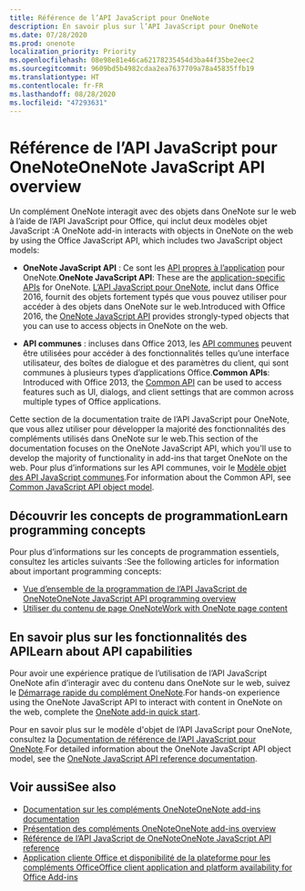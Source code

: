```yaml
---
title: Référence de l’API JavaScript pour OneNote
description: En savoir plus sur l’API JavaScript pour OneNote
ms.date: 07/28/2020
ms.prod: onenote
localization_priority: Priority
ms.openlocfilehash: 08e98e81e46ca62178235454d3ba44f35be2eec2
ms.sourcegitcommit: 9609bd5b4982cdaa2ea7637709a78a45835ffb19
ms.translationtype: HT
ms.contentlocale: fr-FR
ms.lasthandoff: 08/28/2020
ms.locfileid: "47293631"
---
```

# <a name="onenote-javascript-api-overview"></a><span data-ttu-id="6f7c8-103">Référence de l’API JavaScript pour OneNote</span><span class="sxs-lookup"><span data-stu-id="6f7c8-103">OneNote JavaScript API overview</span></span>

<span data-ttu-id="6f7c8-104">Un complément OneNote interagit avec des objets dans OneNote sur le web à l’aide de l’API JavaScript pour Office, qui inclut deux modèles objet JavaScript :</span><span class="sxs-lookup"><span data-stu-id="6f7c8-104">A OneNote add-in interacts with objects in OneNote on the web by using the Office JavaScript API, which includes two JavaScript object models:</span></span>

* <span data-ttu-id="6f7c8-105">**OneNote JavaScript API** : Ce sont les [API propres à l’application](../../develop/application-specific-api-model.md) pour OneNote.</span><span class="sxs-lookup"><span data-stu-id="6f7c8-105">**OneNote JavaScript API**: These are the [application-specific APIs](../../develop/application-specific-api-model.md) for OneNote.</span></span> <span data-ttu-id="6f7c8-106">[L’API JavaScript pour OneNote](/javascript/api/onenote), inclut dans Office 2016, fournit des objets fortement typés que vous pouvez utiliser pour accéder à des objets dans OneNote sur le web.</span><span class="sxs-lookup"><span data-stu-id="6f7c8-106">Introduced with Office 2016, the [OneNote JavaScript API](/javascript/api/onenote) provides strongly-typed objects that you can use to access objects in OneNote on the web.</span></span>

* <span data-ttu-id="6f7c8-107">**API communes** : incluses dans Office 2013, les [API communes](/javascript/api/office) peuvent être utilisées pour accéder à des fonctionnalités telles qu’une interface utilisateur, des boîtes de dialogue et des paramètres du client, qui sont communes à plusieurs types d’applications Office.</span><span class="sxs-lookup"><span data-stu-id="6f7c8-107">**Common APIs**: Introduced with Office 2013, the [Common API](/javascript/api/office) can be used to access features such as UI, dialogs, and client settings that are common across multiple types of Office applications.</span></span>

<span data-ttu-id="6f7c8-108">Cette section de la documentation traite de l’API JavaScript pour OneNote, que vous allez utiliser pour développer la majorité des fonctionnalités des compléments utilisés dans OneNote sur le web.</span><span class="sxs-lookup"><span data-stu-id="6f7c8-108">This section of the documentation focuses on the OneNote JavaScript API, which you'll use to develop the majority of functionality in add-ins that target OneNote on the web.</span></span> <span data-ttu-id="6f7c8-109">Pour plus d’informations sur les API communes, voir le [Modèle objet des API JavaScript communes](../../develop/office-javascript-api-object-model.md).</span><span class="sxs-lookup"><span data-stu-id="6f7c8-109">For information about the Common API, see [Common JavaScript API object model](../../develop/office-javascript-api-object-model.md).</span></span>

## <a name="learn-programming-concepts"></a><span data-ttu-id="6f7c8-110">Découvrir les concepts de programmation</span><span class="sxs-lookup"><span data-stu-id="6f7c8-110">Learn programming concepts</span></span>

<span data-ttu-id="6f7c8-111">Pour plus d’informations sur les concepts de programmation essentiels, consultez les articles suivants :</span><span class="sxs-lookup"><span data-stu-id="6f7c8-111">See the following articles for information about important programming concepts:</span></span>

* [<span data-ttu-id="6f7c8-112">Vue d’ensemble de la programmation de l’API JavaScript de OneNote</span><span class="sxs-lookup"><span data-stu-id="6f7c8-112">OneNote JavaScript API programming overview</span></span>](../../onenote/onenote-add-ins-programming-overview.md)
* [<span data-ttu-id="6f7c8-113">Utiliser du contenu de page OneNote</span><span class="sxs-lookup"><span data-stu-id="6f7c8-113">Work with OneNote page content</span></span>](../../onenote/onenote-add-ins-page-content.md)

## <a name="learn-about-api-capabilities"></a><span data-ttu-id="6f7c8-114">En savoir plus sur les fonctionnalités des API</span><span class="sxs-lookup"><span data-stu-id="6f7c8-114">Learn about API capabilities</span></span>

<span data-ttu-id="6f7c8-115">Pour avoir une expérience pratique de l’utilisation de l’API JavaScript OneNote afin d’interagir avec du contenu dans OneNote sur le web, suivez le [Démarrage rapide du complément OneNote](../../quickstarts/onenote-quickstart.md).</span><span class="sxs-lookup"><span data-stu-id="6f7c8-115">For hands-on experience using the OneNote JavaScript API to interact with content in OneNote on the web, complete the [OneNote add-in quick start](../../quickstarts/onenote-quickstart.md).</span></span>

<span data-ttu-id="6f7c8-116">Pour en savoir plus sur le modèle d'objet de l’API JavaScript pour OneNote, consultez la [Documentation de référence de l’API JavaScript pour OneNote](/javascript/api/onenote).</span><span class="sxs-lookup"><span data-stu-id="6f7c8-116">For detailed information about the OneNote JavaScript API object model, see the [OneNote JavaScript API reference documentation](/javascript/api/onenote).</span></span>

## <a name="see-also"></a><span data-ttu-id="6f7c8-117">Voir aussi</span><span class="sxs-lookup"><span data-stu-id="6f7c8-117">See also</span></span>

* [<span data-ttu-id="6f7c8-118">Documentation sur les compléments OneNote</span><span class="sxs-lookup"><span data-stu-id="6f7c8-118">OneNote add-ins documentation</span></span>](../../onenote/index.yml)
* [<span data-ttu-id="6f7c8-119">Présentation des compléments OneNote</span><span class="sxs-lookup"><span data-stu-id="6f7c8-119">OneNote add-ins overview</span></span>](../../onenote/onenote-add-ins-programming-overview.md)
* [<span data-ttu-id="6f7c8-120">Référence de l’API JavaScript de OneNote</span><span class="sxs-lookup"><span data-stu-id="6f7c8-120">OneNote JavaScript API reference</span></span>](/javascript/api/onenote)
* [<span data-ttu-id="6f7c8-121">Application cliente Office et disponibilité de la plateforme pour les compléments Office</span><span class="sxs-lookup"><span data-stu-id="6f7c8-121">Office client application and platform availability for Office Add-ins</span></span>](../../overview/office-add-in-availability.md)
